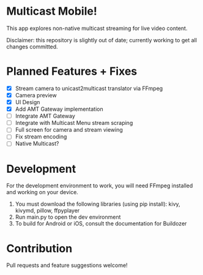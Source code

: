 # Multicast Mobile!
This app explores non-native multicast streaming for live video content.

Disclaimer: this repository is slightly out of date; currently working to get all changes committed.

# Planned Features + Fixes
- [X] Stream camera to unicast2multicast translator via FFmpeg
- [X] Camera preview
- [X] UI Design
- [X] Add AMT Gateway implementation
- [ ] Integrate AMT Gateway
- [ ] Integrate with Multicast Menu stream scraping
- [ ] Full screen for camera and stream viewing
- [ ] Fix stream encoding
- [ ] Native Multicast?

# Development
For the development environment to work, you will need FFmpeg installed and working on your device.

1. You must download the following libraries (using pip install): kivy, kivymd, pillow, ffpyplayer
2. Run main.py to open the dev environment
3. To build for Android or iOS, consult the documentation for Buildozer

# Contribution
Pull requests and feature suggestions welcome!
